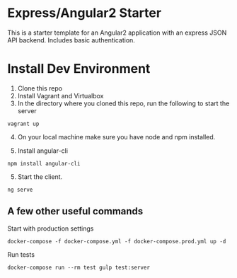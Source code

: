 Express/Angular2 Starter
========================
This is a starter template for an Angular2 application with an express JSON API backend. Includes basic authentication.

Install Dev Environment
=======================
1. Clone this repo
2. Install Vagrant and Virtualbox
3. In the directory where you cloned this repo, run the following to start the server

`vagrant up`

4. On your local machine make sure you have node and npm installed.

5. Install angular-cli

`npm install angular-cli`

5. Start the client.

`ng serve`

A few other useful commands
---------------------------
Start with production settings

`docker-compose -f docker-compose.yml -f docker-compose.prod.yml up -d`

Run tests

`docker-compose run --rm test gulp test:server`